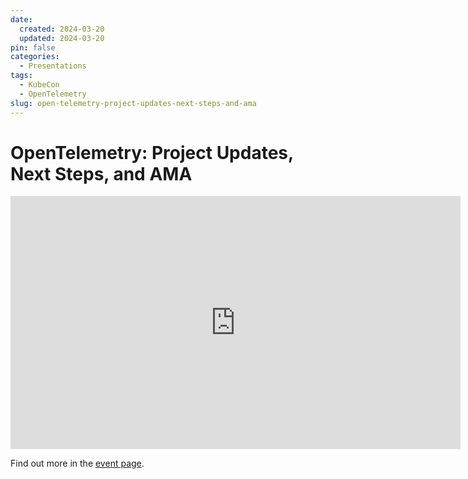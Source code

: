 ```yaml
---
date:
  created: 2024-03-20
  updated: 2024-03-20
pin: false
categories:
  - Presentations
tags:
  - KubeCon
  - OpenTelemetry
slug: open-telemetry-project-updates-next-steps-and-ama
---
```


# OpenTelemetry: Project Updates, Next Steps, and AMA

<iframe width="720" height="405" src="https://www.youtube.com/embed/wQ3ntXP8SSw" title="OpenTelemetry: Project Updates, Next Steps, and AMA" frameborder="0" allow="accelerometer; autoplay; clipboard-write; encrypted-media; gyroscope; picture-in-picture; web-share" referrerpolicy="strict-origin-when-cross-origin" allowfullscreen></iframe>

Find out more in the [event page](https://kccnceu2024.sched.com/event/5ebcedfd782fff5c20b7814da50e0eff).